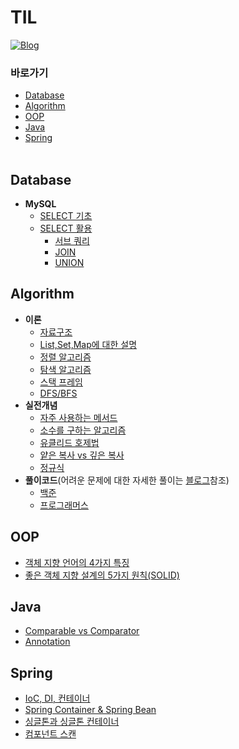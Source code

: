 # TIL
[![Blog](https://img.shields.io/badge/Blog-crupy.tistory.com-green.svg)](https://crupy.tistory.com/category)

### 바로가기
- [Database](#database)
- [Algorithm](#algorithm)
- [OOP](#oop)
- [Java](#java)
- [Spring](#spring)
</br></br>

## Database
- **MySQL**
    - [SELECT 기초](https://github.com/crupy/TIL/tree/master/MySQL_%EA%B8%B0%EC%B4%88%EB%AC%B8%EB%B2%95/SELECT%20%EA%B8%B0%EC%B4%88)
    - [SELECT 활용](https://github.com/crupy/TIL/tree/master/MySQL_%EA%B8%B0%EC%B4%88%EB%AC%B8%EB%B2%95/SELECT%20%ED%99%9C%EC%9A%A9)
        - [서브 쿼리](https://github.com/crupy/TIL/blob/master/MySQL_%EA%B8%B0%EC%B4%88%EB%AC%B8%EB%B2%95/SELECT%20%ED%99%9C%EC%9A%A9/%EC%BF%BC%EB%A6%AC%20%EC%95%88%EC%97%90%20%EC%84%9C%EB%B8%8C%EC%BF%BC%EB%A6%AC.md)
        - [JOIN](https://github.com/crupy/TIL/blob/master/MySQL_%EA%B8%B0%EC%B4%88%EB%AC%B8%EB%B2%95/SELECT%20%ED%99%9C%EC%9A%A9/JOIN.md)
        - [UNION](https://github.com/crupy/TIL/blob/master/MySQL_%EA%B8%B0%EC%B4%88%EB%AC%B8%EB%B2%95/SELECT%20%ED%99%9C%EC%9A%A9/UNION.md)


## Algorithm
- **이론**
    - [자료구조](https://github.com/crupy/TIL/blob/master/%EC%95%8C%EA%B3%A0%EB%A6%AC%EC%A6%98/%EC%9D%B4%EB%A1%A0/%EC%9E%90%EB%A3%8C%EA%B5%AC%EC%A1%B0.md)
    - [List,Set,Map에 대한 설명](https://github.com/crupy/TIL/blob/master/%EC%95%8C%EA%B3%A0%EB%A6%AC%EC%A6%98/%EC%9D%B4%EB%A1%A0/List,Set,Map%EC%97%90%20%EB%8C%80%ED%95%9C%20%EC%84%A4%EB%AA%85.md)
    - [정렬 알고리즘](https://github.com/crupy/TIL/blob/master/%EC%95%8C%EA%B3%A0%EB%A6%AC%EC%A6%98/%EC%9D%B4%EB%A1%A0/%EC%A0%95%EB%A0%AC.md)
    - [탐색 알고리즘](https://github.com/crupy/TIL/blob/master/%EC%95%8C%EA%B3%A0%EB%A6%AC%EC%A6%98/%EC%9D%B4%EB%A1%A0/%ED%83%90%EC%83%89.md)
    - [스택 프레임](https://github.com/crupy/TIL/blob/master/%EC%95%8C%EA%B3%A0%EB%A6%AC%EC%A6%98/%EC%9D%B4%EB%A1%A0/%EC%8A%A4%ED%83%9D%ED%94%84%EB%A0%88%EC%9E%84.md)
    - [DFS/BFS](https://github.com/crupy/TIL/blob/master/%EC%95%8C%EA%B3%A0%EB%A6%AC%EC%A6%98/%EC%9D%B4%EB%A1%A0/%EC%9D%B4%EC%A7%84%ED%8A%B8%EB%A6%AC%EC%88%9C%ED%9A%8C(DFS%2CBFS).md)
- **실전개념**
    - [자주 사용하는 메서드](https://github.com/crupy/TIL/blob/master/%EC%95%8C%EA%B3%A0%EB%A6%AC%EC%A6%98/%EC%8B%A4%EC%A0%84%20%EA%B0%9C%EB%85%90/%EC%9E%90%EC%A3%BC%20%EC%82%AC%EC%9A%A9%ED%95%98%EB%8A%94%20%EB%A9%94%EC%84%9C%EB%93%9C.md)
    - [소수를 구하는 알고리즘](https://github.com/crupy/TIL/blob/master/%EC%95%8C%EA%B3%A0%EB%A6%AC%EC%A6%98/%EC%8B%A4%EC%A0%84%20%EA%B0%9C%EB%85%90/%EC%86%8C%EC%88%98%EC%9D%98%20%EA%B0%AF%EC%88%98%EB%A5%BC%20%EA%B5%AC%ED%95%98%EB%8A%94%20%EC%95%8C%EA%B3%A0%EB%A6%AC%EC%A6%98.md)
    - [유클리드 호제법](https://github.com/crupy/TIL/blob/master/%EC%95%8C%EA%B3%A0%EB%A6%AC%EC%A6%98/%EC%8B%A4%EC%A0%84%20%EA%B0%9C%EB%85%90/%EC%9C%A0%ED%81%B4%EB%A6%AC%EB%93%9C%20%ED%98%B8%EC%A0%9C%EB%B2%95.md)
    - [얕은 복사 vs 깊은 복사](https://github.com/crupy/TIL/blob/master/%EC%95%8C%EA%B3%A0%EB%A6%AC%EC%A6%98/%EC%8B%A4%EC%A0%84%20%EA%B0%9C%EB%85%90/%EC%96%95%EC%9D%80%20%EB%B3%B5%EC%82%AC%20vs%20%EA%B9%8A%EC%9D%80%20%EB%B3%B5%EC%82%AC.md)
    - [정규식](https://github.com/crupy/TIL/blob/master/%EC%95%8C%EA%B3%A0%EB%A6%AC%EC%A6%98/%EC%8B%A4%EC%A0%84%20%EA%B0%9C%EB%85%90/%EC%A0%95%EA%B7%9C%EC%8B%9D.md)
- **풀이코드**(어려운 문제에 대한 자세한 풀이는 [블로그](https://crupy.tistory.com/category)참조)
    - [백준](https://github.com/crupy/new_baekjoon_algorithm/tree/master/src)
    - [프로그래머스](https://github.com/crupy/new_baekjoon_algorithm/tree/master/src/Programmers)

## OOP
- [객체 지향 언어의 4가지 특징](https://github.com/crupy/TIL/blob/master/OOP/%EA%B0%9D%EC%B2%B4%20%EC%A7%80%ED%96%A5%20%EC%96%B8%EC%96%B4%EC%9D%98%204%EA%B0%80%EC%A7%80%20%ED%8A%B9%EC%A7%95.md)
- [좋은 객체 지향 설계의 5가지 원칙(SOLID)](https://github.com/crupy/TIL/blob/master/OOP/%EC%A2%8B%EC%9D%80%20%EA%B0%9D%EC%B2%B4%20%EC%A7%80%ED%96%A5%20%EC%84%A4%EA%B3%84%EC%9D%98%205%EA%B0%80%EC%A7%80%20%EC%9B%90%EC%B9%99(SOLID).md)

## Java
- [Comparable vs Comparator](https://github.com/crupy/TIL/blob/master/Java/Comparable%20vs%20Comparator.md)
- [Annotation](https://github.com/crupy/TIL/blob/master/Java/Annotation.md)

## Spring
- [IoC, DI, 컨테이너](https://github.com/crupy/TIL/blob/master/Spring/IoC%2C%20DI%2C%20%EC%BB%A8%ED%85%8C%EC%9D%B4%EB%84%88.md)
- [Spring Container & Spring Bean](https://github.com/crupy/TIL/blob/master/Spring/Spring%20Container%20&%20Spring%20Bean.md)
- [싱글톤과 싱글톤 컨테이너](https://github.com/crupy/TIL/blob/master/Spring/%EC%8B%B1%EA%B8%80%ED%86%A4%20%EC%BB%A8%ED%85%8C%EC%9D%B4%EB%84%88.md)
- [컴포넌트 스캔](https://github.com/crupy/TIL/blob/master/Spring/%EC%BB%B4%ED%8F%AC%EB%84%8C%ED%8A%B8%20%EC%8A%A4%EC%BA%94.md)
